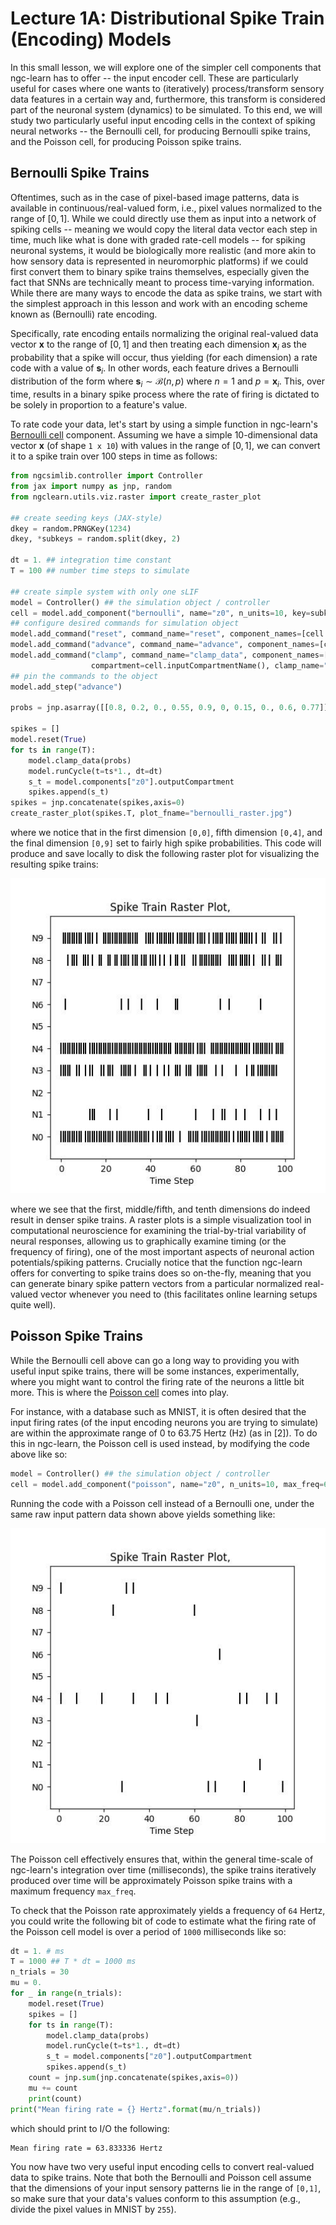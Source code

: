 # Lecture 1A: Distributional Spike Train (Encoding) Models

In this small lesson, we will explore one of the simpler cell components
that ngc-learn has to offer -- the input encoder cell. These are particularly
useful for cases where one wants to (iteratively) process/transform sensory data
features in a certain way and, furthermore, this transform is considered part
of the neuronal system (dynamics) to be simulated. To this end, we will
study two particularly useful input encoding cells in the context of
spiking neural networks -- the Bernoulli cell, for producing Bernoulli
spike trains, and the Poisson cell, for producing Poisson spike trains.

## Bernoulli Spike Trains

Oftentimes, such as in the case of pixel-based image patterns, data is
available in continuous/real-valued form, i.e., pixel values normalized to the range of
$[0,1]$. While we could directly use them as input into a network of spiking cells --
meaning we would copy the literal data vector each step in time, much like what is done
with graded rate-cell models -- for spiking neuronal systems, it would be
biologically more realistic (and more akin to how sensory data is represented
in neuromorphic platforms) if we could first convert them to binary spike trains
themselves, especially given the fact that SNNs are technically meant to process
time-varying information. While there are many ways to encode the
data as spike trains, we start with the simplest approach in this lesson and
work with an encoding scheme known as (Bernoulli) rate encoding.

Specifically, rate encoding entails normalizing the original real-valued data vector
$\mathbf{x}$ to the range of $[0,1]$ and then treating each dimension $\mathbf{x}_i$
as the probability that a spike will occur, thus yielding (for each dimension) a rate code
with a value of $\mathbf{s}_i$. In other words, each feature drives a Bernoulli
distribution of the form where $\mathbf{s}_i \sim \mathcal{B}(n, p)$ where $n = 1$
and $p = \mathbf{x}_i$. This, over time, results in a binary spike process where the
rate of firing is dictated to be solely in proportion to a feature's value.

To rate code your data, let's start by using a simple function in ngc-learn's
[Bernoulli cell](ngclearn.components.input_encoders.bernoulliCell) component.
Assuming we have a simple $10$-dimensional data vector $\mathbf{x}$ (of
shape `1 x 10`) with values in the range of $[0,1]$, we can convert it to a
spike train over $100$ steps in time as follows:

```python
from ngcsimlib.controller import Controller
from jax import numpy as jnp, random
from ngclearn.utils.viz.raster import create_raster_plot

## create seeding keys (JAX-style)
dkey = random.PRNGKey(1234)
dkey, *subkeys = random.split(dkey, 2)

dt = 1. ## integration time constant
T = 100 ## number time steps to simulate

## create simple system with only one sLIF
model = Controller() ## the simulation object / controller
cell = model.add_component("bernoulli", name="z0", n_units=10, key=subkeys[0])
## configure desired commands for simulation object
model.add_command("reset", command_name="reset", component_names=[cell.name], reset_name="do_reset")
model.add_command("advance", command_name="advance", component_names=[cell.name])
model.add_command("clamp", command_name="clamp_data", component_names=[cell.name],
                  compartment=cell.inputCompartmentName(), clamp_name="x")
## pin the commands to the object
model.add_step("advance")

probs = jnp.asarray([[0.8, 0.2, 0., 0.55, 0.9, 0, 0.15, 0., 0.6, 0.77]],dtype=jnp.float32)

spikes = []
model.reset(True)
for ts in range(T):
    model.clamp_data(probs)
    model.runCycle(t=ts*1., dt=dt)
    s_t = model.components["z0"].outputCompartment
    spikes.append(s_t)
spikes = jnp.concatenate(spikes,axis=0)
create_raster_plot(spikes.T, plot_fname="bernoulli_raster.jpg")
```

where we notice that in the first dimension `[0,0]`, fifth dimension `[0,4]`,
and the final dimension `[0,9]` set to fairly high spike probabilities. This
code will produce and save locally to disk the following raster plot for
visualizing the resulting spike trains:

<img src="../../images/tutorials/neurocog/bernoulli_raster.jpg" width="600" /> <br>

where we see that the first, middle/fifth, and tenth dimensions do indeed
result in denser spike trains. A raster plots is a simple visualization tool in
computational neuroscience for examining the trial-by-trial variability of
neural responses, allowing us to graphically examine timing (or the frequency
of firing), one of the most important aspects of neuronal action potentials/spiking
patterns. Crucially notice that the function ngc-learn offers for converting
to spike trains does so on-the-fly, meaning that you can generate binary
spike pattern vectors from a particular normalized real-valued vector whenever you
need to (this facilitates online learning setups quite well).

## Poisson Spike Trains

While the Bernoulli cell above can go a long way to providing you with useful
input spike trains, there will be some instances, experimentally, where you
might want to control the firing rate of the neurons a little bit more. This
is where the [Poisson cell](ngclearn.components.input_encoders.poissonCell)
comes into play.

For instance, with a database such as MNIST, it is often desired that the input
firing rates (of the input encoding neurons you are trying to simulate) are
within the approximate range of $0$ to $63.75$ Hertz (Hz) (as in [2]).
To do this in ngc-learn, the Poisson cell is used instead, by modifying the
code above like so:

```python
model = Controller() ## the simulation object / controller
cell = model.add_component("poisson", name="z0", n_units=10, max_freq=63.75, key=subkeys[0])
```

Running the code with a Poisson cell instead of a Bernoulli one, under the same
raw input pattern data shown above yields something like:

<img src="../../images/tutorials/neurocog/poisson_raster.jpg" width="600" /> <br>

The Poisson cell effectively ensures that, within the general time-scale
of ngc-learn's integration over time (milliseconds), the spike trains
iteratively produced over time will be approximately Poisson spike trains with
a maximum frequency `max_freq`.

To check that the Poisson rate approximately yields a frequency of `64` Hertz,
you could write the following bit of code to estimate what the firing rate
of the Poisson cell model is over a period of `1000` milliseconds like so:

```python
dt = 1. # ms
T = 1000 ## T * dt = 1000 ms
n_trials = 30
mu = 0.
for _ in range(n_trials):
    model.reset(True)
    spikes = []
    for ts in range(T):
        model.clamp_data(probs)
        model.runCycle(t=ts*1., dt=dt)
        s_t = model.components["z0"].outputCompartment
        spikes.append(s_t)
    count = jnp.sum(jnp.concatenate(spikes,axis=0))
    mu += count
    print(count)
print("Mean firing rate = {} Hertz".format(mu/n_trials))
```

which should print to I/O the following:

```console
Mean firing rate = 63.833336 Hertz
```

You now have two very useful input encoding cells to convert real-valued
data to spike trains. Note that both the Bernoulli and Poisson cell assume
that the dimensions of your input sensory patterns lie in the range of `[0,1]`,
so make sure that your data's values conform to this assumption (e.g., divide
the pixel values in MNIST by `255`).
